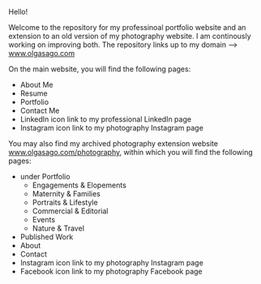 Hello! 

Welcome to the repository for my professinoal portfolio website and an extension to an old version of my photography website. I am continously working on improving both. The repository links up to my domain --> www.olgasago.com

On the main website, you will find the following pages:
  - About Me
  - Resume
  - Portfolio
  - Contact Me
  - LinkedIn icon link to my professional LinkedIn page
  - Instagram icon link to my photography Instagram page

You may also find my archived photography extension website www.olgasago.com/photography, within which you will find the following pages:
  - under Portfolio
      - Engagements & Elopements
      - Maternity & Families
      - Portraits & Lifestyle
      - Commercial & Editorial
      - Events
      - Nature & Travel
  - Published Work
  - About
  - Contact
  - Instagram icon link to my photography Instagram page
  - Facebook icon link to my photography Facebook page
